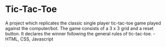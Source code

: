 # Tic-Tac-Toe

A project which replicates the classic single player tic-tac-toe game played against the computer/bot. The game consists of a 3 x 3 grid and a reset button. It declares the winner following the general rules of tic-tac-toe. - HTML, CSS, Javascript
